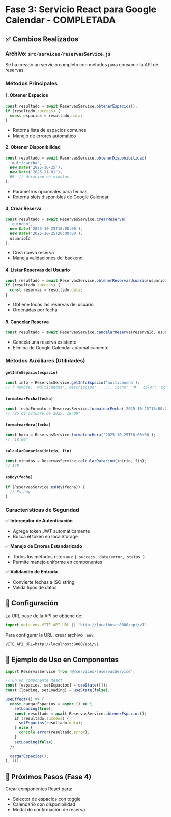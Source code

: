 # Fase 3: Servicio React para Google Calendar - COMPLETADA

## ✅ Cambios Realizados

### Archivo: `src/services/reservasService.js`

Se ha creado un servicio completo con métodos para consumir la API de reservas:

### Métodos Principales

#### 1. **Obtener Espacios**
```javascript
const resultado = await ReservasService.obtenerEspacios();
if (resultado.success) {
  const espacios = resultado.data;
}
```
- Retorna lista de espacios comunes
- Manejo de errores automático

#### 2. **Obtener Disponibilidad**
```javascript
const resultado = await ReservasService.obtenerDisponibilidad(
  'multicancha',
  new Date('2025-10-25'),
  new Date('2025-11-01'),
  60  // duración en minutos
);
```
- Parámetros opcionales para fechas
- Retorna slots disponibles de Google Calendar

#### 3. **Crear Reserva**
```javascript
const resultado = await ReservasService.crearReserva(
  'quincho',
  new Date('2025-10-25T18:00:00'),
  new Date('2025-10-25T20:00:00'),
  usuarioId
);
```
- Crea nueva reserva
- Maneja validaciones del backend

#### 4. **Listar Reservas del Usuario**
```javascript
const resultado = await ReservasService.obtenerReservasUsuario(usuarioId);
if (resultado.success) {
  const reservas = resultado.data;
}
```
- Obtiene todas las reservas del usuario
- Ordenadas por fecha

#### 5. **Cancelar Reserva**
```javascript
const resultado = await ReservasService.cancelarReserva(reservaId, usuarioId);
```
- Cancela una reserva existente
- Elimina de Google Calendar automáticamente

### Métodos Auxiliares (Utilidades)

#### `getInfoEspacio(espacio)`
```javascript
const info = ReservasService.getInfoEspacio('multicancha');
// { nombre: 'Multicancha', descripcion: '...', icono: '⚽', color: 'bg-blue-500' }
```

#### `formatearFecha(fecha)`
```javascript
const fechaFormato = ReservasService.formatearFecha('2025-10-25T18:00:00');
// "25 de octubre de 2025, 18:00"
```

#### `formatearHora(fecha)`
```javascript
const hora = ReservasService.formatearHora('2025-10-25T18:00:00');
// "18:00"
```

#### `calcularDuracion(inicio, fin)`
```javascript
const minutos = ReservasService.calcularDuracion(inicio, fin);
// 120
```

#### `esHoy(fecha)`
```javascript
if (ReservasService.esHoy(fecha)) {
  // Es hoy
}
```

### Características de Seguridad

✅ **Interceptor de Autenticación**
- Agrega token JWT automáticamente
- Busca el token en localStorage

✅ **Manejo de Errores Estandarizado**
- Todos los métodos retornan: `{ success, data/error, status }`
- Permite manejo uniforme en componentes

✅ **Validación de Entrada**
- Convierte fechas a ISO string
- Valida tipos de datos

## 🔧 Configuración

La URL base de la API se obtiene de:
```javascript
import.meta.env.VITE_API_URL || 'http://localhost:8000/api/v1'
```

Para configurar la URL, crear archivo `.env`:
```env
VITE_API_URL=http://localhost:8000/api/v1
```

## 📝 Ejemplo de Uso en Componentes

```javascript
import ReservasService from '@/services/reservasService';

// En un componente React
const [espacios, setEspacios] = useState([]);
const [loading, setLoading] = useState(false);

useEffect(() => {
  const cargarEspacios = async () => {
    setLoading(true);
    const resultado = await ReservasService.obtenerEspacios();
    if (resultado.success) {
      setEspacios(resultado.data);
    } else {
      console.error(resultado.error);
    }
    setLoading(false);
  };
  
  cargarEspacios();
}, []);
```

## 🚀 Próximos Pasos (Fase 4)

Crear componentes React para:
- Selector de espacios con toggle
- Calendario con disponibilidad
- Modal de confirmación de reserva
